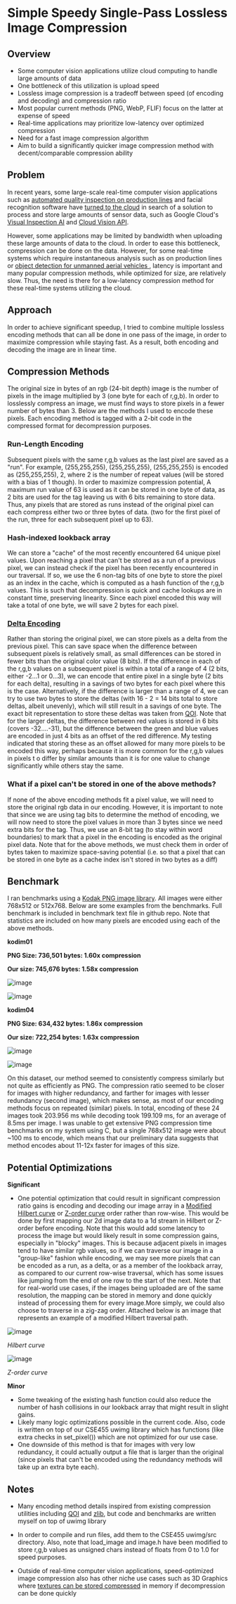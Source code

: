 # Simple Speedy Single-Pass Lossless Image Compression

## Overview

- Some computer vision applications utilize cloud computing to handle large amounts of data
- One bottleneck of this utilization is upload speed
- Lossless image compression is a tradeoff between speed (of encoding and decoding) and compression ratio
- Most popular current methods (PNG, WebP, FLIF) focus on the latter at expense of speed
- Real-time applications may prioritize low-latency over optimized compression
- Need for a fast image compression algorithm
- Aim to build a significantly quicker image compression method with decent/comparable compression ability

## Problem
In recent years, some large-scale real-time computer vision applications such as [automated quality inspection on production lines](https://www.qualitydigest.com/inside/quality-insider-article/using-computer-vision-ai-automate-inspection-031622.html) and facial recognition software have [turned to the cloud](https://www.automate.org/blogs/machine-vision-users-begin-adopting-cloud-computing) in search of  a solution to process and store large amounts of sensor data, such as Google Cloud's [Visual Inspection AI](https://cloud.google.com/blog/products/ai-machine-learning/improve-manufacturing-quality-control-with-visual-inspection-ai) and [Cloud Vision API](https://cloud.google.com/vision/docs/detecting-faces).

However, some applications may be limited by bandwidth when uploading these large amounts of data to the cloud. In order to ease this bottleneck, compression can be done on the data. However, for some real-time systems which require instantaneous analysis such as on production lines or [object detection for unmanned aerial vehicles
](https://www.researchgate.net/publication/316950367_Real-Time_Cloud-Based_Object_Detection_for_Unmanned_Aerial_Vehicles), latency is important and many popular compression methods, while optimized for size, are relatively slow. Thus, the need is there for a low-latency compression method for these real-time systems utilizing the cloud.

## Approach
In order to achieve significant speedup, I tried to combine multiple lossless encoding methods that can all be done in one pass of the image, in order to maximize compression while staying fast. As a result,
both encoding and decoding the image are in linear time.

## Compression Methods
The original size in bytes of an rgb (24-bit depth) image is the number of pixels in the image multiplied by 3 (one byte for each of r,g,b). In order to losslessly compress an image, we must find ways to store pixels in a fewer number of bytes than 3. Below are the methods I used to encode these pixels. Each encoding method is tagged with a 2-bit code in the compressed format for decompression purposes.

### Run-Length Encoding
Subsequent pixels with the same r,g,b values as the last pixel are saved as a "run". For example, (255,255,255), (255,255,255), (255,255,255) is encoded as (255,255,255), 2, where 2 is the number of repeat values (will be stored with a bias of 1 though). In order to maximize compression potential, A maximum run value of 63 is used as it can be stored in one byte of data, as 2 bits are used for the tag leaving us with 6 bits remaining to store data. Thus, any pixels that are stored as runs instead of the original pixel can each compress either two or three bytes of data. (two for the first pixel of the run, three for each subsequent pixel up to 63).

### Hash-indexed lookback array
We can store a "cache" of the most recently encountered 64 unique pixel values. Upon reaching a pixel that can't be stored as a run of a previous pixel, we can instead check if the pixel has been recently encountered in our traversal. If so, we use the 6 non-tag bits of one byte to store the pixel as an index in the cache, which is computed as a hash function  of the r,g,b values. This is such that decompression is quick and cache lookups are in constant time, preserving linearity. Since each pixel encoded this way will take a total of one byte, we will save 2 bytes for each pixel.

### [Delta Encoding](http://www.diva-portal.org/smash/get/diva2:817831/FULLTEXT01.pdf)
Rather than storing the original pixel, we can store pixels as a delta from the previous pixel. This can save space when the difference between subsequent pixels is relatively small, as small differences can be stored in fewer bits than the original color value (8 bits). If the difference in each of the r,g,b values on a subsequent pixel is within a total of a range of 4 (2 bits, either -2...1 or 0...3), we can encode that entire pixel in a single byte (2 bits for each delta), resulting in a savings of two bytes for each pixel where this is the case. Alternatively, if the difference is larger than a range of 4, we can try to use two bytes to store the deltas (with 16 - 2 = 14 bits total to store deltas, albeit unevenly), which will still result in a savings of one byte. The exact bit representation to store these deltas was taken from [QOI](https://qoiformat.org/qoi-specification.pdf). Note that for the larger deltas, the difference between red values is stored in 6 bits (covers -32....-31), but the difference between the green and blue values are encoded in just 4 bits as an offset of the red difference. My testing indicated that storing these as an offset allowed for many more pixels to be encoded this way, perhaps because it is more common for the r,g,b values in pixels t o differ by similar amounts  than it is for one value to change significantly while others stay the same.

### What if a pixel can't be stored in one of the above methods?
If none of the above encoding methods fit a pixel value, we will need to store the original rgb data in our encoding. However, it is important to note that since we are using tag bits to determine the method of encoding, we will now need to store the pixel values in more than 3 bytes since we need extra bits for the tag. Thus, we use an 8-bit tag (to stay within word boundaries) to mark that a pixel in the encoding is encoded as the original pixel data. Note that for the above methods, we must check them in order of bytes taken to maximize space-saving potential (i.e. so that a pixel that can be stored in one byte as a cache index isn't stored in two bytes as a diff)

## Benchmark
I ran benchmarks using a [Kodak PNG image library](http://r0k.us/graphics/kodak/). All images were either 768x512 or 512x768. Below are some examples from the benchmarks. Full benchmark is included in benchmark text file in github repo. Note that statistics are included on how many pixels are encoded using each of the above methods.

**kodim01** 

**PNG Size: 736,501 bytes: 1.60x compression**

**Our size: 745,676 bytes: 1.58x compression**

![image](https://user-images.githubusercontent.com/37307088/173007684-cf8ec9bc-1eb5-4fad-a5c5-92e1dd46a19e.png)

![image](https://user-images.githubusercontent.com/37307088/173160582-769045f4-c805-4027-ad4c-03a0bd0af284.png)


**kodim04** 

**PNG Size: 634,432 bytes: 1.86x compression**

**Our size: 722,254 bytes: 1.63x compression**

![image](https://user-images.githubusercontent.com/37307088/173007371-a736f754-d861-4d5b-9ed7-45eaa5826b1d.png)

![image](https://user-images.githubusercontent.com/37307088/173160468-7f583258-0438-4deb-bef0-22bc75681fce.png)


On this dataset, our method seemed to consistently compress similarly but not quite as efficiently as PNG. The compression ratio seemed to be closer for images with higher redundancy, and farther for images with lesser redundancy (second image), which makes sense, as most of our encoding methods focus on repeated (similar) pixels.
In total, encoding of these 24 images took 203.956 ms while decoding took 199.109 ms, for an average of 8.5ms per image. 
I was unable to get extensive PNG compression time benchmarks on my system using C, but a single 768x512 image were about ~100 ms to encode, which means that our preliminary data suggests that method encodes about 11-12x faster for images of this size.


## Potential Optimizations

**Significant**
- One potential optimization that could result in significant compression ratio gains is encoding and decoding our image array in a [Modified Hilbert curve](https://www.mdpi.com/1099-4300/23/7/836/pdf) or [Z-order curve](https://en.wikipedia.org/wiki/Z-order_curve) order rather than row-wise. This would be done by first mapping our 2d image data to a 1d stream in Hilbert or Z-order before encoding. Note that this would add some latency to process the image but would likely result in some compression gains, especially in "blocky" images. This is because adjacent pixels in images tend to have similar rgb values, so if we can traverse our image in a "group-like" fashion while encoding, we may see more pixels that can be encoded as a run, as a delta, or as a member of the lookback array, as compared to our current row-wise traversal, which has some issues like jumping from the end of one row to the start of the next. Note that for real-world use cases, if the images being uploaded are of the same resolution, the mapping can be stored in memory and done quickly instead of processing them for every image.More simply, we could also choose to traverse in a zig-zag order. Attached below is an image that represents an example of a modified Hilbert traversal path.

![image](https://user-images.githubusercontent.com/37307088/172988953-072b47c3-bf0a-4a7e-852c-e4e262f1996b.png)

*Hilbert curve*

![image](https://user-images.githubusercontent.com/37307088/173155160-363d4ce4-83e5-404b-b00a-a5e442eb6692.png)

*Z-order curve*

**Minor**

- Some tweaking of the existing hash function could also reduce the number of hash collisions in our lookback array that might result in slight gains.
- Likely many logic optimizations possible in the current code. Also, code is written on top of our CSE455 uwimg library which has functions (like extra checks in set_pixel()) which are not optimized for our use case.
- One downside of this method is that for images with very low redundancy, it could actually output a file that is larger than the original (since pixels that can't be encoded using the redundancy methods will take up an extra byte each).


## Notes

- Many encoding method details inspired from existing compression utilities including [QOI](https://qoiformat.org/qoi-specification.pdf) and [zlib](https://datatracker.ietf.org/doc/html/rfc1950#section-2.2), but code and benchmarks are written myself on top of uwimg library

- In order to compile and run files, add them to the CSE455 uwimg/src directory. Also, note that load_image and image.h have been modified to store r,g,b values as unsigned chars instead of floats from 0 to 1.0 for speed purposes.

- Outside of real-time computer vision applications, speed-optimized image compression also has other niche use cases such as 3D Graphics where [textures can be stored compressed](https://en.wikipedia.org/wiki/Texture_compression) in memory if decompression can be done quickly

